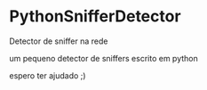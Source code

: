 # PythonSnifferDetector
Detector de sniffer na rede


um pequeno detector de sniffers escrito em python

espero ter ajudado ;)
